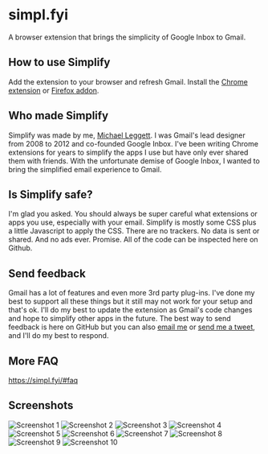 # simpl.fyi

A browser extension that brings the simplicity of Google Inbox to Gmail.

## How to use Simplify
Add the extension to your browser and refresh Gmail. Install the 
[Chrome extension](https://chrome.google.com/webstore/detail/simplify-gmail/pbmlfaiicoikhdbjagjbglnbfcbcojpj) 
or [Firefox addon](https://addons.mozilla.org/firefox/addon/simplifygmail/).


## Who made Simplify
Simplify was made by me, [Michael Leggett](https://leggett.org). I was Gmail's lead designer from 2008 to 2012 and co-founded Google Inbox. I've been writing Chrome extensions for years to simplify the apps I use but have only ever shared them with friends. With the unfortunate demise of Google Inbox, I wanted to bring the simplified email experience to Gmail.


## Is Simplify safe?
I'm glad you asked. You should always be super careful what extensions or apps you use, especially with your email. Simplify is mostly some CSS plus a little Javascript to apply the CSS. There are no trackers. No data is sent or shared. And no ads ever. Promise. All of the code can be inspected here on Github.


## Send feedback
Gmail has a lot of features and even more 3rd party plug-ins. I've done my best to support all these things but it still may not work for your setup and that's ok. I'll do my best to update the extension as Gmail's code changes and hope to simplify other apps in the future. The best way to send feedback is here on GitHub but you can also [email me](mailto:hi.simplify@gmail.com) or [send me a tweet](https://twitter.com/leggett), and I'll do my best to respond.


## More FAQ
<https://simpl.fyi/#faq>


## Screenshots
![Screenshot 1](https://github.com/leggett/simplify/raw/master/screens/01.png)
![Screenshot 2](https://github.com/leggett/simplify/raw/master/screens/02.png)
![Screenshot 3](https://github.com/leggett/simplify/raw/master/screens/03.png)
![Screenshot 4](https://github.com/leggett/simplify/raw/master/screens/04.png)
![Screenshot 5](https://github.com/leggett/simplify/raw/master/screens/05.png)
![Screenshot 6](https://github.com/leggett/simplify/raw/master/screens/06.png)
![Screenshot 7](https://github.com/leggett/simplify/raw/master/screens/07.png)
![Screenshot 8](https://github.com/leggett/simplify/raw/master/screens/08.png)
![Screenshot 9](https://github.com/leggett/simplify/raw/master/screens/09.png)
![Screenshot 10](https://github.com/leggett/simplify/raw/master/screens/10.png)
